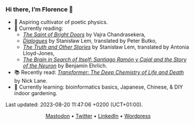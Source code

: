 ### Hi there, I’m Florence 👋

- 🔭 Aspiring cultivator of poetic physics.
- :book: Currently reading: 
  - [_The Saint of Bright Doors_](https://vajra.me/books/the-saint-of-bright-doors/) by Vajra Chandrasekera,
  - [_Dialogues_](https://mitpress.mit.edu/9780262542937/dialogues/) by Stanisław Lem, translated by Peter Butko,
  - [_The Truth and Other Stories_](https://mitpress.mit.edu/9780262545068/the-truth-and-other-stories/) by Stanisław Lem, translated by Antonia Lloyd-Jones,
  - [_The Brain in Search of Itself: Santiago Ramón y Cajal and the Story of the Neuron_](https://us.macmillan.com/books/9780374110376/thebraininsearchofitself) by Benjamin Ehrlich.
- :books: Recently read: [_Transformer: The Deep Chemistry of Life and Death_](https://nick-lane.net/books/transformer-the-deep-chemistry-of-life-and-death/) by Nick Lane.
- :seedling: Currently learning: bioinformatics basics, Japanese, Chinese, & DIY indoor gardening. 

Last updated: <!-- update_date starts -->2023-08-20 11:47:06 +0200<!-- update_date ends --> (UCT+01:00).

<div align="center">
  <a rel="me" href="https://mathstodon.xyz/@flloaers">Mastodon</a> •
  <a href='https://twitter.com/flloaers'>Twitter</a> •
  <a href='https://www.linkedin.com/in/florence-lenaers-95988682/'>LinkedIn</a> •
  <a href='https://flloaers.wordpress.com/'>Wordpress</a>
</div>

<!--
**flloaers/flloaers** is a ✨ _special_ ✨ repository because its `README.md` (this file) appears on your GitHub profile.

Here are some ideas to get you started:

- 🔭 I’m currently working on ...
- 🌱 I’m currently learning ...
- 👯 I’m looking to collaborate on ...
- 🤔 I’m looking for help with ...
- 💬 Ask me about ...
- 📫 How to reach me: ...
- 😄 Pronouns: ...
- ⚡ Fun fact: ...
-->
